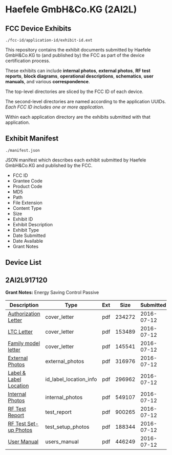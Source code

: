 # Haefele GmbH&Co.KG (2AI2L)
## FCC Device Exhibits

```
./fcc-id/application-id/exhibit-id.ext
```

This repository contains the exhibit documents submitted by Haefele GmbH&Co.KG to (and published by) the FCC as part of the device certification process.

These exhibits can include **internal photos**, **external photos**, **RF test reports**, **block diagrams**, **operational descriptions**, **schematics**, **user manuals**, and various **correspondence**.

The top-level directories are sliced by the FCC ID of each device.

The second-level directories are named according to the application UUIDs. *Each FCC ID includes one or more application.*

Within each application directory are the exhibits submitted with that application. 

## Exhibit Manifest

```
./manifest.json
```

JSON manifest which describes each exhibit submitted by Haefele GmbH&Co.KG and published by the FCC.

- FCC ID
- Grantee Code
- Product Code
- MD5
- Path
- File Extension
- Content Type
- Size
- Exhibit ID
- Exhibit Description
- Exhibit Type
- Date Submitted
- Date Available
- Grant Notes

## Device List
## 2AI2L917120
**Grant Notes:** Energy Saving Control Passive

| Description | Type | Ext | Size | Submitted | Available |
| ----------- | ---- | --- | ---- | --------- | --------- |
| [Authorization Letter](2AI2L917120/1a46ec898bfa4572ce43d32b5c7522d2/3058500.pdf) | cover_letter | pdf | 234272 | 2016-07-12 | 2016-07-12 |
| [LTC Letter](2AI2L917120/1a46ec898bfa4572ce43d32b5c7522d2/3058501.pdf) | cover_letter | pdf | 153489 | 2016-07-12 | 2016-07-12 |
| [Family model letter](2AI2L917120/1a46ec898bfa4572ce43d32b5c7522d2/3058502.pdf) | cover_letter | pdf | 145541 | 2016-07-12 | 2016-07-12 |
| [External Photos](2AI2L917120/1a46ec898bfa4572ce43d32b5c7522d2/3058503.pdf) | external_photos | pdf | 316976 | 2016-07-12 | 2016-07-12 |
| [Label & Label Location](2AI2L917120/1a46ec898bfa4572ce43d32b5c7522d2/3058504.pdf) | id_label_location_info | pdf | 296962 | 2016-07-12 | 2016-07-12 |
| [Internal Photos](2AI2L917120/1a46ec898bfa4572ce43d32b5c7522d2/3058505.pdf) | internal_photos | pdf | 549107 | 2016-07-12 | 2016-07-12 |
| [RF Test Report](2AI2L917120/1a46ec898bfa4572ce43d32b5c7522d2/3058508.pdf) | test_report | pdf | 900265 | 2016-07-12 | 2016-07-12 |
| [RF Test Set-up Photos](2AI2L917120/1a46ec898bfa4572ce43d32b5c7522d2/3058509.pdf) | test_setup_photos | pdf | 188344 | 2016-07-12 | 2016-07-12 |
| [User Manual](2AI2L917120/1a46ec898bfa4572ce43d32b5c7522d2/3058510.pdf) | users_manual | pdf | 446249 | 2016-07-12 | 2016-07-12 |
